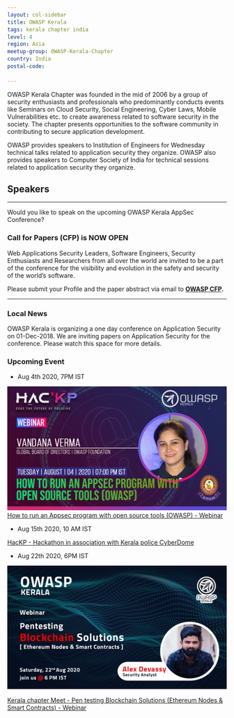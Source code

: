 ```yaml
---
layout: col-sidebar
title: OWASP Kerala
tags: kerala chapter india
level: 4
region: Asia
meetup-group: OWASP-Kerala-Chapter
country: India
postal-code: 

---
```


OWASP Kerala Chapter was founded in the mid of 2006 by a group of security enthusiasts and professionals who predominantly conducts events like Seminars on Cloud Security, Social Engineering, Cyber Laws, Mobile Vulnerabilities etc. to create awareness related to software security in the society. The chapter presents opportunities to the software community in contributing to secure application development.

OWASP provides speakers to Institution of Engineers for Wednesday technical talks related to application security they organize. OWASP also provides speakers to Computer Society of India for technical sessions related to application security they organize.


## Speakers
<hr>

Would you like to speak on the upcoming OWASP Kerala AppSec Conference?

### Call for Papers (CFP) is NOW OPEN

Web Applications Security Leaders, Software Engineers, Security Enthusiasts and Researchers from all over the world are invited to be a part of the conference for the visibility and evolution in the safety and security of the world’s software.


Please submit your Profile and the paper abstract via email to <strong>[OWASP CFP](mailto:owaspcfp@gmail.com).</strong>
<hr>

### Local News

OWASP Kerala is organizing a one day conference on Application Security on 01-Dec-2018. We are inviting papers on Application Security for the conference. Please watch this space for more details.

### Upcoming Event

- Aug 4th 2020, 7PM IST

![How to run an Appsec program with open source tools (OWASP)](assets/images/vandana_owasp_2.png)
[How to run an Appsec program with open source tools (OWASP) - Webinar](events/4-aug-2020.md)

- Aug 15th 2020, 10 AM IST

[HacKP - Hackathon in association with Kerala police CyberDome](https://hackp.kerala.gov.in)

- Aug 22th 2020, 6PM IST

![Pentesting Blockchain Solutions](assets/images/event-22-aug_wide.png)

[Kerala chapter Meet - Pen testing Blockchain Solutions (Ethereum Nodes & Smart Contracts) - Webinar](events/22-aug-2020.md)
